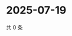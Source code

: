 # 2025-07-19

共 0 条

<!-- BEGIN ZHIHUQUESTIONS -->
<!-- 最后更新时间 Sat Jul 19 2025 01:14:11 GMT+0800 (China Standard Time) -->

<!-- END ZHIHUQUESTIONS -->
